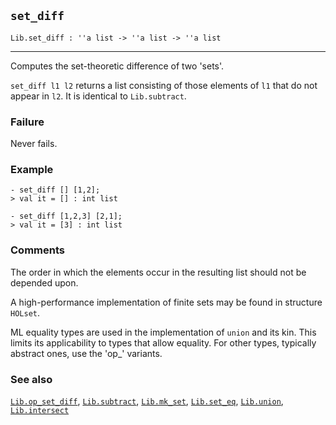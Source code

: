 ## `set_diff`

``` hol4
Lib.set_diff : ''a list -> ''a list -> ''a list
```

------------------------------------------------------------------------

Computes the set-theoretic difference of two 'sets'.

`set_diff l1 l2` returns a list consisting of those elements of `l1`
that do not appear in `l2`. It is identical to `Lib.subtract`.

### Failure

Never fails.

### Example

``` hol4
- set_diff [] [1,2];
> val it = [] : int list

- set_diff [1,2,3] [2,1];
> val it = [3] : int list
```

### Comments

The order in which the elements occur in the resulting list should not
be depended upon.

A high-performance implementation of finite sets may be found in
structure `HOLset`.

ML equality types are used in the implementation of `union` and its kin.
This limits its applicability to types that allow equality. For other
types, typically abstract ones, use the 'op\_' variants.

### See also

[`Lib.op_set_diff`](#Lib.op_set_diff), [`Lib.subtract`](#Lib.subtract),
[`Lib.mk_set`](#Lib.mk_set), [`Lib.set_eq`](#Lib.set_eq),
[`Lib.union`](#Lib.union), [`Lib.intersect`](#Lib.intersect)
